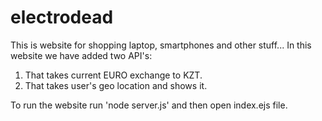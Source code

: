 # electrodead

This is website for shopping laptop, smartphones and other stuff... In this website we have added two API's:
1. That takes current EURO exchange to KZT.
2. That takes user's geo location and shows it.

To run the website run 'node server.js' and then open index.ejs file.
